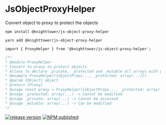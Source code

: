 # JsObjectProxyHelper
Convert object to proxy to protect the objects

``npm install @knighttower/js-object-proxy-helper``  

``yarn add @knighttower/js-object-proxy-helper``  

```import { ProxyHelper } from '@knighttower/js-object-proxy-helper';```

```css
/**
* @module ProxyHelper
* Convert to proxy to protect objects
* Allows to declare _private, _protected and _mutable all arrays with prop names
* @example ProxyHelper({objectProps..., _protected: array(...)})
* @param {Object} object
* @return {Proxy}
* @usage const proxy = ProxyHelper({objectProps..., _protected: array(...), _private: array(...), _mutable: array(...)})
* @usage _protected: array(...) -> Cannot be modified
* @usage _private: array(...) -> Cannot be accessed
* @usage _mutable: array(...) -> Can be modified
*/
```  
[![release version](https://github.com/knighttower/JsObjectProxyHelper/actions/workflows/pre-release.yml/badge.svg)](https://github.com/knighttower/JsObjectProxyHelper/actions/workflows/pre-release.yml)
[![NPM published](https://github.com/knighttower/JsObjectProxyHelper/actions/workflows/to-npm.yml/badge.svg)](https://github.com/knighttower/JsObjectProxyHelper/actions/workflows/to-npm.yml)
